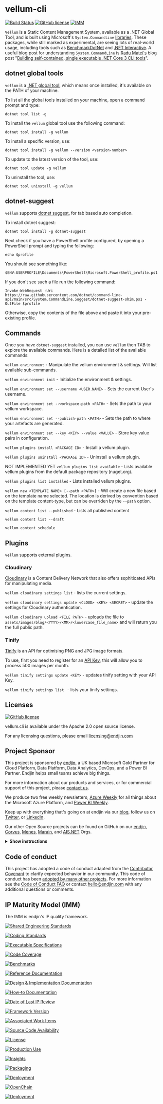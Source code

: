 # vellum-cli

[![Build Status](https://dev.azure.com/endjin-labs/vellum.cli/_apis/build/status/vellum-dotnet.vellum.cli?branchName=main)](https://dev.azure.com/endjin-labs/vellum.cli/_build/latest?definitionId=4&branchName=main)
[![GitHub license](https://img.shields.io/badge/License-Apache%202-blue.svg)](https://raw.githubusercontent.com/vellum-dotnet/vellum-cli/main/LICENSE)
[![IMM](https://imm.endjin.com/api/imm/github/vellum-dotnet/vellum.cli/total?cache=false)](https://imm.endjin.com/api/imm/github/vellum-dotnet/vellum-cli/total?cache=false)

`Vellum` is a Static Content Management System, available as a .NET Global Tool, and is built using Microsoft's `System.CommandLine` [libraries](https://github.com/dotnet/command-line-api). These packages, while still marked as experimental, are seeing lots of real-world usage, including tools such as [BenchmarkDotNet](https://github.com/dotnet/BenchmarkDotNet) and [.NET Interactive](https://github.com/dotnet/interactive). A useful blog post for understanding `System.CommandLine` is [Radu Matei's](https://twitter.com/matei_radu) blog post "[Building self-contained, single executable .NET Core 3 CLI tools](https://radu-matei.com/blog/self-contained-dotnet-cli/)".

## dotnet global tools

`vellum` is a [.NET global tool](https://docs.microsoft.com/en-us/dotnet/core/tools/global-tools), which means once installed, it's available on the PATH of your machine. 

To list all the global tools installed on your machine, open a command prompt and type:

`dotnet tool list -g`

To install the `vellum` global tool use the following command:

`dotnet tool install -g vellum`

To install a specific version, use:

`dotnet tool install -g vellum --version <version-number>`

To update to the latest version of the tool, use:

`dotnet tool update -g vellum`

To uninstall the tool, use:

`dotnet tool uninstall -g vellum`

## dotnet-suggest

`vellum` supports [dotnet suggest](https://github.com/dotnet/command-line-api/wiki/dotnet-suggest), for tab based auto completion.

To install dotnet suggest:

`dotnet tool install -g dotnet-suggest`

Next check if you have a PowerShell profile configured, by opening a PowerShell prompt and typing the following:

`echo $profile`

You should see something like:

`$ENV:USERPROFILE\Documents\PowerShell\Microsoft.PowerShell_profile.ps1`

If you don't see such a file run the following command:

`Invoke-WebRequest -Uri https://raw.githubusercontent.com/dotnet/command-line-api/main/src/System.CommandLine.Suggest/dotnet-suggest-shim.ps1 -OutFile $profile`

Otherwise, copy the contents of the file above and paste it into your pre-existing profile.

## Commands

Once you have `dotnet-suggest` installed, you can use `vellum` then TAB to explore the available commands. Here is a detailed list of the available commands:

`vellum environment` - Manipulate the vellum environment & settings. Will list available sub-commands.

`vellum environment init` - Initialize the environment & settings.

`vellum environment set --username <USER.NAME>` - Sets the current User's username.

`vellum environment set --workspace-path <PATH>` - Sets the path to your vellum workspace.

`vellum environment set --publish-path <PATH>` - Sets the path to where your artefacts are generated.

`vellum environment set --key <KEY> --value <VALUE>` - Store key value pairs in configuration.

`vellum plugins install <PACKAGE ID>` - Install a vellum plugin.

`vellum plugins uninstall <PACKAGE ID>` - Uninstall a vellum plugin.

NOT IMPLEMENTED YET `vellum plugins list available` - Lists available vellum plugins from the default package repository (nuget.org).

`vellum plugins list installed` - Lists installed vellum plugins.

`vellum new <TEMPLATE NAME> [--path <PATH>]` - Will create a new file based on the template name selected. The location is derived by convention based on the template content-type, but can be overriden by the `--path` option. 

`vellum content list --published` - Lists all published content

`vellum content list --draft`

`vellum content schedule`
## Plugins

`vellum` supports external plugins.

### Cloudinary

[Cloudinary](https://cloudinary.com/) is a Content Delivery Network that also offers sophiticated APIs for manipulating media. 

`vellum cloudinary settings list` - lists the current settings.

`vellum cloudinary settings update <CLOUD> <KEY> <SECRET>` - update the settings for Cloudinary authentication.

`vellum cloudinary upload <FILE PATH>` - uploads the file to `assets/images/blog/<YYYY>/<MM>/<lowercase_file_name>` and will return you the full public path.

### Tinify

[Tinify](https://tinypng.com/) is an API for optimising PNG and JPG image formats.

To use, first you need to register for an [API Key](https://tinypng.com/developers), this will allow you to process 500 images per month.

`vellum tinify settings update <KEY>` - updates tinify setting with your API Key.

`vellum tinify settings list ` - lists your tinify settings.

## Licenses

[![GitHub license](https://img.shields.io/badge/License-Apache%202-blue.svg)](https://raw.githubusercontent.com/corvus-dotnet/vellum.cli/main/LICENSE)

vellum.cli is available under the Apache 2.0 open source license.

For any licensing questions, please email [&#108;&#105;&#99;&#101;&#110;&#115;&#105;&#110;&#103;&#64;&#101;&#110;&#100;&#106;&#105;&#110;&#46;&#99;&#111;&#109;](&#109;&#97;&#105;&#108;&#116;&#111;&#58;&#108;&#105;&#99;&#101;&#110;&#115;&#105;&#110;&#103;&#64;&#101;&#110;&#100;&#106;&#105;&#110;&#46;&#99;&#111;&#109;)

## Project Sponsor

This project is sponsored by [endjin](https://endjin.com), a UK based Microsoft Gold Partner for Cloud Platform, Data Platform, Data Analytics, DevOps, and a Power BI Partner. Endjin helps small teams achieve big things.

For more information about our products and services, or for commercial support of this project, please [contact us](https://endjin.com/contact-us). 

We produce two free weekly newsletters; [Azure Weekly](https://azureweekly.info) for all things about the Microsoft Azure Platform, and [Power BI Weekly](https://powerbiweekly.info).

Keep up with everything that's going on at endjin via our [blog](https://blogs.endjin.com/), follow us on [Twitter](https://twitter.com/endjin), or [LinkedIn](https://www.linkedin.com/company/1671851/).

Our other Open Source projects can be found on GitHub on our [endjin](https://github.com/endjin), [Corvus](https://github.com/corvus-dotnet), [Menes](https://github.com/menes-dotnet), [Marain](https://github.com/marain-dotnet), and [AIS.NET](https://github.com/ais-net) Orgs.

<details><summary><b>Show instructions</b></summary>

1. 
2.
3.
4.
5.

</details>

## Code of conduct

This project has adopted a code of conduct adapted from the [Contributor Covenant](http://contributor-covenant.org/) to clarify expected behavior in our community. This code of conduct has been [adopted by many other projects](http://contributor-covenant.org/adopters/). For more information see the [Code of Conduct FAQ](https://opensource.microsoft.com/codeofconduct/faq/) or contact [&#104;&#101;&#108;&#108;&#111;&#064;&#101;&#110;&#100;&#106;&#105;&#110;&#046;&#099;&#111;&#109;](&#109;&#097;&#105;&#108;&#116;&#111;:&#104;&#101;&#108;&#108;&#111;&#064;&#101;&#110;&#100;&#106;&#105;&#110;&#046;&#099;&#111;&#109;) with any additional questions or comments.

## IP Maturity Model (IMM)

The IMM is endjin's IP quality framework.

[![Shared Engineering Standards](https://imm.endjin.com/api/imm/github/vellum-dotnet/vellum-cli/rule/74e29f9b-6dca-4161-8fdd-b468a1eb185d?nocache=true)](https://imm.endjin.com/api/imm/github/vellum-dotnet/vellum-cli/rule/74e29f9b-6dca-4161-8fdd-b468a1eb185d?cache=false)

[![Coding Standards](https://imm.endjin.com/api/imm/github/vellum-dotnet/vellum-cli/rule/f6f6490f-9493-4dc3-a674-15584fa951d8?cache=false)](https://imm.endjin.com/api/imm/github/vellum-dotnet/vellum-cli/rule/f6f6490f-9493-4dc3-a674-15584fa951d8?cache=false)

[![Executable Specifications](https://imm.endjin.com/api/imm/github/vellum-dotnet/vellum-cli/rule/bb49fb94-6ab5-40c3-a6da-dfd2e9bc4b00?cache=false)](https://imm.endjin.com/api/imm/github/vellum-dotnet/vellum-cli/rule/bb49fb94-6ab5-40c3-a6da-dfd2e9bc4b00?cache=false)

[![Code Coverage](https://imm.endjin.com/api/imm/github/vellum-dotnet/vellum-cli/rule/0449cadc-0078-4094-b019-520d75cc6cbb?cache=false)](https://imm.endjin.com/api/imm/github/vellum-dotnet/vellum-cli/rule/0449cadc-0078-4094-b019-520d75cc6cbb?cache=false)

[![Benchmarks](https://imm.endjin.com/api/imm/github/vellum-dotnet/vellum-cli/rule/64ed80dc-d354-45a9-9a56-c32437306afa?cache=false)](https://imm.endjin.com/api/imm/github/vellum-dotnet/vellum-cli/rule/64ed80dc-d354-45a9-9a56-c32437306afa?cache=false)

[![Reference Documentation](https://imm.endjin.com/api/imm/github/vellum-dotnet/vellum-cli/rule/2a7fc206-d578-41b0-85f6-a28b6b0fec5f?cache=false)](https://imm.endjin.com/api/imm/github/vellum-dotnet/vellum-cli/rule/2a7fc206-d578-41b0-85f6-a28b6b0fec5f?cache=false)

[![Design & Implementation Documentation](https://imm.endjin.com/api/imm/github/vellum-dotnet/vellum-cli/rule/f026d5a2-ce1a-4e04-af15-5a35792b164b?cache=false)](https://imm.endjin.com/api/imm/github/vellum-dotnet/vellum-cli/rule/f026d5a2-ce1a-4e04-af15-5a35792b164b?cache=false)

[![How-to Documentation](https://imm.endjin.com/api/imm/github/vellum-dotnet/vellum-cli/rule/145f2e3d-bb05-4ced-989b-7fb218fc6705?cache=false)](https://imm.endjin.com/api/imm/github/vellum-dotnet/vellum-cli/rule/145f2e3d-bb05-4ced-989b-7fb218fc6705?cache=false)

[![Date of Last IP Review](https://imm.endjin.com/api/imm/github/vellum-dotnet/vellum-cli/rule/da4ed776-0365-4d8a-a297-c4e91a14d646?cache=false)](https://imm.endjin.com/api/imm/github/vellum-dotnet/vellum-cli/rule/da4ed776-0365-4d8a-a297-c4e91a14d646?cache=false)

[![Framework Version](https://imm.endjin.com/api/imm/github/vellum-dotnet/vellum-cli/rule/6c0402b3-f0e3-4bd7-83fe-04bb6dca7924?cache=false)](https://imm.endjin.com/api/imm/github/vellum-dotnet/vellum-cli/rule/6c0402b3-f0e3-4bd7-83fe-04bb6dca7924?cache=false)

[![Associated Work Items](https://imm.endjin.com/api/imm/github/vellum-dotnet/vellum-cli/rule/79b8ff50-7378-4f29-b07c-bcd80746bfd4?cache=false)](https://imm.endjin.com/api/imm/github/vellum-dotnet/vellum-cli/rule/79b8ff50-7378-4f29-b07c-bcd80746bfd4?cache=false)

[![Source Code Availability](https://imm.endjin.com/api/imm/github/vellum-dotnet/vellum-cli/rule/30e1b40b-b27d-4631-b38d-3172426593ca?cache=false)](https://imm.endjin.com/api/imm/github/vellum-dotnet/vellum-cli/rule/30e1b40b-b27d-4631-b38d-3172426593ca?cache=false)

[![License](https://imm.endjin.com/api/imm/github/vellum-dotnet/vellum-cli/rule/d96b5bdc-62c7-47b6-bcc4-de31127c08b7?cache=false)](https://imm.endjin.com/api/imm/github/vellum-dotnet/vellum-cli/rule/d96b5bdc-62c7-47b6-bcc4-de31127c08b7?cache=false)

[![Production Use](https://imm.endjin.com/api/imm/github/vellum-dotnet/vellum-cli/rule/87ee2c3e-b17a-4939-b969-2c9c034d05d7?cache=false)](https://imm.endjin.com/api/imm/github/vellum-dotnet/vellum-cli/rule/87ee2c3e-b17a-4939-b969-2c9c034d05d7?cache=false)

[![Insights](https://imm.endjin.com/api/imm/github/vellum-dotnet/vellum-cli/rule/71a02488-2dc9-4d25-94fa-8c2346169f8b?cache=false)](https://imm.endjin.com/api/imm/github/vellum-dotnet/vellum-cli/rule/71a02488-2dc9-4d25-94fa-8c2346169f8b?cache=false)

[![Packaging](https://imm.endjin.com/api/imm/github/vellum-dotnet/vellum-cli/rule/547fd9f5-9caf-449f-82d9-4fba9e7ce13a?cache=false)](https://imm.endjin.com/api/imm/github/vellum-dotnet/vellum-cli/rule/547fd9f5-9caf-449f-82d9-4fba9e7ce13a?cache=false)

[![Deployment](https://imm.endjin.com/api/imm/github/vellum-dotnet/vellum-cli/rule/edea4593-d2dd-485b-bc1b-aaaf18f098f9?cache=false)](https://imm.endjin.com/api/imm/github/vellum-dotnet/vellum-cli/rule/edea4593-d2dd-485b-bc1b-aaaf18f098f9?cache=false)

[![OpenChain](https://imm.endjin.com/api/imm/github/vellum-dotnet/vellum-cli/rule/66efac1a-662c-40cf-b4ec-8b34c29e9fd7?cache=false)](https://imm.endjin.com/api/imm/github/vellum-dotnet/vellum-cli/rule/66efac1a-662c-40cf-b4ec-8b34c29e9fd7?cache=false)

[![Deployment](https://endimmfuncdev.azurewebsites.net/api/imm/github/vellum-dotnet/vellum-cli/rule/edea4593-d2dd-485b-bc1b-aaaf18f098f9?cache=false)](https://endimmfuncdev.azurewebsites.net/api/imm/github/vellum-dotnet/vellum-cli/rule/edea4593-d2dd-485b-bc1b-aaaf18f098f9?cache=false)